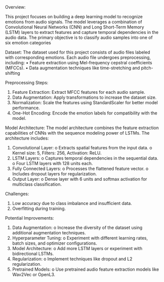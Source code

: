 Overview:

This project focuses on building a deep learning model to recognize emotions from audio signals. 
The model leverages a combination of Convolutional Neural Networks (CNN) and Long Short-Term Memory (LSTM) layers 
to extract features and capture temporal dependencies in the audio data. 
The primary objective is to classify audio samples into one of six emotion categories

Dataset:
The dataset used for this project consists of audio files labeled with corresponding emotions. Each audio file undergoes preprocessing, including:
•	Feature extraction using Mel-frequency cepstral coefficients (MFCCs).
•	Data augmentation techniques like time-stretching and pitch-shifting

Preprocessing Steps:
1.	Feature Extraction: Extract MFCC features for each audio sample.
2.	Data Augmentation: Apply transformations to increase the dataset size.
3.	Normalization: Scale the features using StandardScaler for better model performance.
4.	One-Hot Encoding: Encode the emotion labels for compatibility with the model.

Model Architecture:
The model architecture combines the feature extraction capabilities of CNNs with the sequence modeling power of LSTMs. The architecture includes:
1.	Convolutional Layer:
  o	Extracts spatial features from the input data.
  o	Kernel size: 5, Filters: 256, Activation: ReLU.
2.	LSTM Layers:
  o	Captures temporal dependencies in the sequential data.
  o	Four LSTM layers with 128 units each.
3.	Fully Connected Layers:
  o	Processes the flattened feature vector.
  o	Includes dropout layers for regularization.
4.	Output Layer:
  o	Dense layer with 6 units and softmax activation for multiclass classification.


Challenges:
1.	Low accuracy due to class imbalance and insufficient data.
2.	Overfitting during training.

Potential Improvements:
1.	Data Augmentation:
o	Increase the diversity of the dataset using additional augmentation techniques.
2.	Hyperparameter Tuning:
o	Experiment with different learning rates, batch sizes, and optimizer configurations.
3.	Model Architecture:
o	Add more LSTM layers or experiment with bidirectional LSTMs.
4.	Regularization:
o	Implement techniques like dropout and L2 regularization.
5.	Pretrained Models:
o	Use pretrained audio feature extraction models like Wav2Vec or OpenL3.
